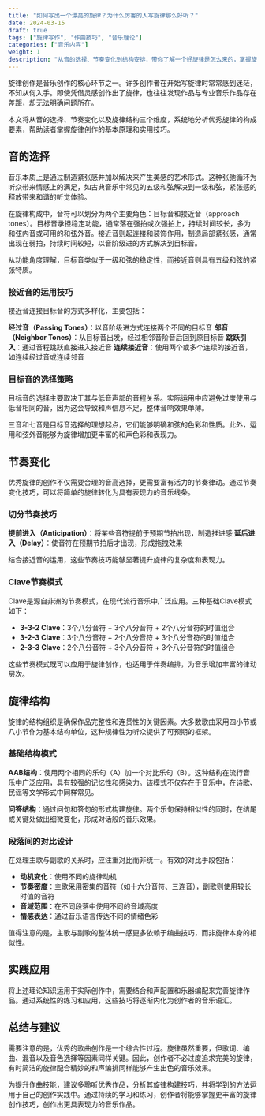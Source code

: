 ```yaml
---
title: "如何写出一个漂亮的旋律？为什么厉害的人写旋律那么好听？"
date: 2024-03-15
draft: true
tags: ["旋律写作", "作曲技巧", "音乐理论"]
categories: ["音乐内容"]
weight: 1
description: "从音的选择、节奏变化到结构安排，带你了解一个好旋律是怎么来的，掌握旋律写作的三大要素。"
---
```


旋律创作是音乐创作的核心环节之一。许多创作者在开始写旋律时常常感到迷茫，不知从何入手。即使凭借灵感创作出了旋律，也往往发现作品与专业音乐作品存在差距，却无法明确问题所在。

本文将从音的选择、节奏变化以及旋律结构三个维度，系统地分析优秀旋律的构成要素，帮助读者掌握旋律创作的基本原理和实用技巧。

## 音的选择

音乐本质上是通过制造紧张感并加以解决来产生美感的艺术形式。这种张弛循环为听众带来情感上的满足，如古典音乐中常见的五级和弦解决到一级和弦，紧张感的释放带来和谐的听觉体验。

在旋律构成中，音符可以划分为两个主要角色：目标音和接近音（approach tones）。目标音承担稳定功能，通常落在强拍或次强拍上，持续时间较长，多为和弦内音或可用的和弦外音。接近音则起连接和装饰作用，制造局部紧张感，通常出现在弱拍，持续时间较短，以音阶级进的方式解决到目标音。

从功能角度理解，目标音类似于一级和弦的稳定性，而接近音则具有五级和弦的紧张特质。

### 接近音的运用技巧

接近音连接目标音的方式多样化，主要包括：

**经过音（Passing Tones）**：以音阶级进方式连接两个不同的目标音
**邻音（Neighbor Tones）**：从目标音出发，经过相邻音阶音后回到原目标音
**跳跃引入**：通过音程跳跃直接进入接近音
**连续接近音**：使用两个或多个连续的接近音，如连续经过音或连续邻音

### 目标音的选择策略

目标音的选择主要取决于其与低音声部的音程关系。实际运用中应避免过度使用与低音相同的音，因为这会导致和声信息不足，整体音响效果单薄。

三音和七音是目标音选择的理想起点，它们能够明确和弦的色彩和性质。此外，运用和弦外音能够为旋律增加更丰富的和声色彩和表现力。

## 节奏变化

优秀旋律的创作不仅需要合理的音高选择，更需要富有活力的节奏律动。通过节奏变化技巧，可以将简单的旋律转化为具有表现力的音乐线条。

### 切分节奏技巧

**提前进入（Anticipation）**：将某些音符提前于预期节拍出现，制造推进感
**延后进入（Delay）**：使音符在预期节拍后才出现，形成拖拽效果

结合接近音的运用，这些节奏技巧能够显著提升旋律的复杂度和表现力。

### Clave节奏模式

Clave是源自非洲的节奏模式，在现代流行音乐中广泛应用。三种基础Clave模式如下：

- **3-3-2 Clave**：3个八分音符 + 3个八分音符 + 2个八分音符的时值组合
- **3-2-3 Clave**：3个八分音符 + 2个八分音符 + 3个八分音符的时值组合  
- **2-3-3 Clave**：2个八分音符 + 3个八分音符 + 3个八分音符的时值组合

这些节奏模式既可以应用于旋律创作，也适用于伴奏编排，为音乐增加丰富的律动层次。

## 旋律结构

旋律的结构组织是确保作品完整性和连贯性的关键因素。大多数歌曲采用四小节或八小节作为基本结构单位，这种规律性为听众提供了可预期的框架。

### 基础结构模式

**AAB结构**：使用两个相同的乐句（A）加一个对比乐句（B）。这种结构在流行音乐中广泛应用，具有较强的记忆性和感染力。该模式不仅存在于音乐中，在诗歌、民谣等文学形式中同样常见。

**问答结构**：通过问句和答句的形式构建旋律。两个乐句保持相似性的同时，在结尾或关键处做出细微变化，形成对话般的音乐效果。

### 段落间的对比设计

在处理主歌与副歌的关系时，应注重对比而非统一。有效的对比手段包括：

- **动机变化**：使用不同的旋律动机
- **节奏密度**：主歌采用密集的音符（如十六分音符、三连音），副歌则使用较长时值的音符
- **音域范围**：在不同段落中使用不同的音域高度
- **情感表达**：通过音乐语言传达不同的情绪色彩

值得注意的是，主歌与副歌的整体统一感更多依赖于编曲技巧，而非旋律本身的相似性。

## 实践应用

将上述理论知识运用于实际创作中，需要结合和声配置和乐器编配来完善旋律作品。通过系统性的练习和应用，这些技巧将逐渐内化为创作者的音乐语汇。

## 总结与建议

需要注意的是，优秀的歌曲创作是一个综合性过程。旋律虽然重要，但歌词、编曲、混音以及音色选择等因素同样关键。因此，创作者不必过度追求完美的旋律，有时简洁的旋律配合精妙的和声编排同样能够产生出色的音乐效果。

为提升作曲技能，建议多聆听优秀作品，分析其旋律构建技巧，并将学到的方法运用于自己的创作实践中。通过持续的学习和练习，创作者将能够掌握更丰富的旋律创作技巧，创作出更具表现力的音乐作品。